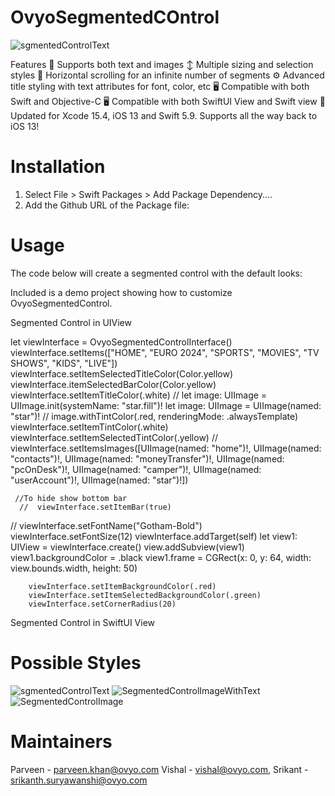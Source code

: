 # OvyoSegmentedCOntrol

![sgmentedControlText](https://github.com/parveen-khan-ovyo/OvyoSegmentedControl/assets/135009495/ff8bb9e6-9c36-4b04-a754-f25a7fb0ef15)

Features
📸 Supports both text and images
↕️ Multiple sizing and selection styles
📜 Horizontal scrolling for an infinite number of segments
⚙️ Advanced title styling with text attributes for font, color, etc
🖥 Compatible with both Swift and Objective-C
🖥 Compatible with both SwiftUI View and Swift view
📱 Updated for Xcode 15.4, iOS 13 and Swift 5.9. Supports all the way back to iOS 13!

# Installation
1. Select File > Swift Packages > Add Package Dependency....
2. Add the Github URL of the Package file:

# Usage

The code below will create a segmented control with the default looks:

Included is a demo project showing how to customize OvyoSegmentedControl.

Segmented Control in UIView

let viewInterface = OvyoSegmentedControlInterface()
        viewInterface.setItems(["HOME", "EURO 2024", "SPORTS", "MOVIES", "TV SHOWS", "KIDS", "LIVE"])
        viewInterface.setItemSelectedTitleColor(Color.yellow)
        viewInterface.itemSelectedBarColor(Color.yellow)
        viewInterface.setItemTitleColor(.white)
       // let image: UIImage = UIImage.init(systemName: "star.fill")!
        let image: UIImage = UIImage(named: "star")!
       // image.withTintColor(.red, renderingMode: .alwaysTemplate)
        viewInterface.setItemTintColor(.white)
        viewInterface.setItemSelectedTintColor(.yellow)
       // viewInterface.setItemsImages([UIImage(named: "home")!, UIImage(named: "contacts")!, UIImage(named: "moneyTransfer")!, UIImage(named: "pcOnDesk")!,
       UIImage(named: "camper")!, UIImage(named: "userAccount")!, UIImage(named: "star")!])

     //To hide show bottom bar
      //  viewInterface.setItemBar(true)
      
   //     viewInterface.setFontName("Gotham-Bold")
        viewInterface.setFontSize(12)
        viewInterface.addTarget(self)
        let view1: UIView = viewInterface.create()
        view.addSubview(view1)
        view1.backgroundColor = .black
        view1.frame = CGRect(x: 0, y: 64, width: view.bounds.width, height: 50)

        viewInterface.setItemBackgroundColor(.red)
        viewInterface.setItemSelectedBackgroundColor(.green)
        viewInterface.setCornerRadius(20)
        

Segmented Control in SwiftUI View

# Possible Styles

![sgmentedControlText](https://github.com/parveen-khan-ovyo/OvyoSegmentedControl/assets/135009495/ff8bb9e6-9c36-4b04-a754-f25a7fb0ef15)
![SegmentedControlImageWithText](https://github.com/parveen-khan-ovyo/OvyoSegmentedControl/assets/135009495/5c5b3e84-39ff-4b64-80e0-5ca7c8f95743)
![SegmentedControlImage](https://github.com/parveen-khan-ovyo/OvyoSegmentedControl/assets/135009495/11596192-3bc7-4934-950e-2a74588c7ab4)

# Maintainers
Parveen - parveen.khan@ovyo.com
Vishal - vishal@ovyo.com, 
Srikant - srikanth.suryawanshi@ovyo.com



